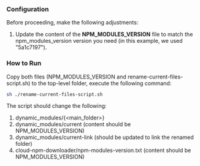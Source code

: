 ### Configuration
Before proceeding, make the following adjustments:
1. Update the content of the **NPM_MODULES_VERSION** file to match the npm_modules_version version you need (in this example, we used "5a1c7197").

### How to Run
Copy both files (NPM_MODULES_VERSION and rename-current-files-script.sh) to the top-level folder, 
execute the following command:
```bash
sh ./rename-current-files-script.sh
```

The script should change the following:
1. dynamic_modules/{<main_folder>}
2. dynamic_modules/current (content should be NPM_MODULES_VERSION)
3. dynamic_modules/current-link (should be updated to link the renamed folder)
4. cloud-npm-downloader/npm-modules-version.txt (content should be NPM_MODULES_VERSION)
